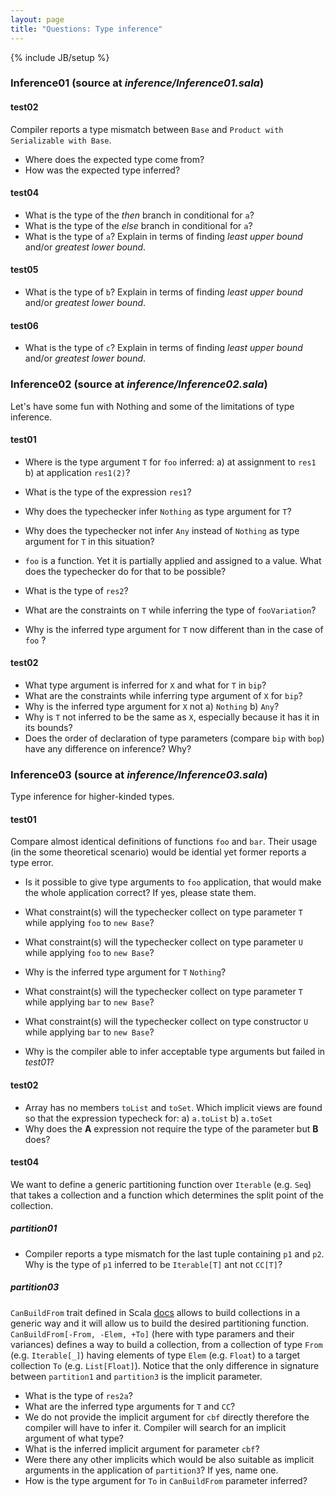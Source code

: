 ```yaml
---
layout: page
title: "Questions: Type inference"
---
```

{% include JB/setup %}

<!--- list of all examples -->

### Inference01 (source at *inference/Inference01.sala*) ###
<!---
#### test01 ####
 - What is the return type of `test01`
 - How is the return type inferred?
-->

#### test02 ####
 Compiler reports a type mismatch between `Base` and `Product with Serializable with Base`.

 - Where does the expected type come from?
 - How was the expected type inferred?

#### test04 ####
 
 - What is the type of the *then* branch in conditional for `a`?
 - What is the type of the *else* branch in conditional for `a`?
 - What is the type of `a`? Explain in terms of finding *least upper bound* and/or *greatest lower bound*.

#### test05 ####
 - What is the type of `b`? Explain in terms of finding *least upper bound* and/or *greatest lower bound*.

#### test06 ####
 - What is the type of `c`? Explain in terms of finding *least upper bound* and/or *greatest lower bound*.

<!-- - -->

### Inference02 (source at *inference/Inference02.sala*) ###
Let's have some fun with Nothing and some of the limitations of type inference.

#### test01 ####

 - Where is the type argument `T` for `foo` inferred: 
  a) at assignment to `res1`
  b) at application `res1(2)`?
 - What is the type of the expression `res1`?
 - Why does the typechecker infer `Nothing` as type argument for `T`?
 - Why does the typechecker not infer `Any` instead of `Nothing` as type argument for `T` in this situation?
 - `foo` is a function. Yet it is partially applied and assigned to a value. What does the typechecker do for that to be possible?

 - What is the type of `res2`?
 - What are the constraints on `T` while inferring the type of `fooVariation`?
 - Why is the inferred type argument for `T` now different than in the case of `foo` ?

#### test02 ####
 - What type argument is inferred for `X` and what for `T` in `bip`?
 - What are the constraints while inferring type argument of `X` for `bip`?
 - Why is the inferred type argument for `X` not a) `Nothing` b) `Any`?
 - Why is `T` not inferred to be the same as `X`, especially because it has it in its bounds?
 - Does the order of declaration of type parameters (compare `bip` with `bop`) have any difference on inference? Why?

<!---
#### test03 ####
 - What type argument is inferred for `X` in the `res6` application?
 - What are the constraint(s) on type parameter `T` and do we calculate `least upper bound` or `greatest lower bound` of the constraint(s) for its inference? Why?
-->


### Inference03 (source at *inference/Inference03.sala*) ###
Type inference for higher-kinded types.


<!-- todo still to decide -->
#### test01 ####
Compare almost identical definitions of functions `foo` and `bar`. Their usage (in the some theoretical scenario) would be idential yet former reports a type error.
 - Is it possible to give type arguments to `foo` application, that would make the whole application correct? If yes, please state them.
 - What constraint(s) will the typechecker collect on type parameter `T` while applying `foo` to `new Base`?
 - What constraint(s) will the typechecker collect on type parameter `U` while applying `foo` to `new Base`?
 - Why is the inferred type argument for `T` `Nothing`?


 - What constraint(s) will the typechecker collect on type parameter `T` while applying `bar` to `new Base`?
 - What constraint(s) will the typechecker collect on type constructor `U` while applying `bar` to `new Base`?
 - Why is the compiler able to infer acceptable type arguments but failed in *test01*?

<!--- - If we drop `T0 <: A` bound, can we still infer correct type arguments? Why? -->

#### test02 ####
 - Array has no members `toList` and `toSet`. Which implicit views are found so that the expression typecheck for:
 a) `a.toList`
 b) `a.toSet`
 - Why does the **A** expression not require the type of the parameter but **B** does?

<!---
#### test03 ####
 - What type arguments would you typically *expect* the compiler to infer in the call to `create` that would make it typecheck?
 - What are the real inferred type arguments for type parameters `Z` and `X`?


 Which one does not match the bounds of the type parameter and why?
 - What are the collected constraint(s) for `Z`?
-->

#### test04 ####
We want to define a generic partitioning function over `Iterable` (e.g. `Seq`) that takes a collection and a function which determines the split point of the collection. 

##### partition01
 - Compiler reports a type mismatch for the last tuple containing `p1` and `p2`. Why is the type of `p1` inferred to be `Iterable[T]` ant not `CC[T]`?

<!---
##### partition02
 - What is the type of `takeWhile` as a member of `xs`? Why?
 - What is the type of `p2`? Why?
 
 - In `res1a` application of `partition2`: what are the constraint(s) on type parameters `CC` and `T` and where do they come from?
 - In `res2a` application of `partition2`: does the expected type affect the inference of the type parameters? If yes, how?
-->

##### partition03
`CanBuildFrom` trait defined in Scala [docs](http://www.scala-lang.org/api/current/index.html#scala.collection.generic.CanBuildFrom) allows to build collections in a generic way and it will allow us to build the desired partitioning function. `CanBuildFrom[-From, -Elem, +To]` (here with type paramers and their variances) defines a way to build a collection, from a collection of type `From` (e.g. `Iterable[_]`) having elements of type `Elem` (e.g. `Float`) to a target collection `To` (e.g. `List[Float]`).
Notice that the only difference in signature between `partition1` and `partition3` is the implicit parameter.

 - What is the type of `res2a`?
 - What are the inferred type arguments for `T` and `CC`?
 - We do not provide the implicit argument for `cbf` directly therefore the compiler will have to infer it. Compiler will search for an implicit argument of what type?
 - What is the inferred implicit argument for parameter `cbf`?
 - Were there any other implicits which would be also suitable as implicit arguments in the application of `partition3`? If yes, name one.
 - How is the type argument for `To` in `CanBuildFrom` parameter inferred?

<!---
In `res2b` application:
 - Whay is the type of `res2b`?
 - What are the inferred type arguments for `T` and `CC`?
 - Does the expected type affect the type inference of type arguments in the application? If yes, how?
 - What is the inferred implicit argument? Where there any other competing implicits? 
-->

<!--- SKIP QUESTION 
### Inference04 (source at *inference/Inference04.sala*)###
#### test01 ####
 - What is the expected type while typechecking (initially) the arguments of `foo`?
 - What is the type of the argument `new A()` and `new B[Int]()`? Why?
 - What is the type argument inferred for the application of `foo`?
 - What are the constraint(s) that the compiler will use to infer the type for `S`, what type will it infer?
 - Could the compiler infer `R[Nothing]` or `R[Any]` for `S`? Why?
-->
